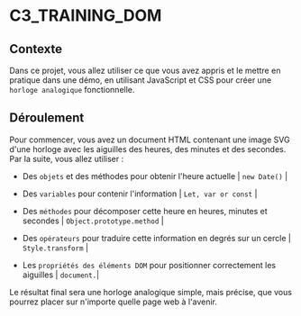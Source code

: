 # C3_TRAINING_DOM
## Contexte
Dans ce projet, vous allez utiliser ce que vous avez appris et le mettre en pratique dans une démo, en utilisant JavaScript et CSS pour créer une `horloge analogique` fonctionnelle. 

## Déroulement
Pour commencer, vous avez un document HTML contenant une image SVG d'une horloge avec les aiguilles des heures, des minutes et des secondes. Par la suite, vous allez utiliser :

- Des `objets` et des méthodes pour obtenir l'heure actuelle | `new Date()` |

- Des `variables` pour contenir l'information | `Let, var or const` |

- Des `méthodes` pour décomposer cette heure en heures, minutes et secondes | `Object.prototype.method` |

- Des `opérateurs` pour traduire cette information en degrés sur un cercle | `Style.transform` |

- Les `propriétés des éléments DOM` pour positionner correctement les aiguilles | `document.`|

Le résultat final sera une horloge analogique simple, mais précise, que vous pourrez placer sur n'importe quelle page web à l'avenir.

